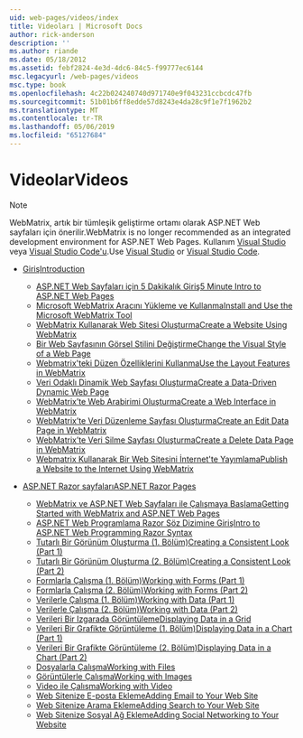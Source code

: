 ```yaml
---
uid: web-pages/videos/index
title: Videoları | Microsoft Docs
author: rick-anderson
description: ''
ms.author: riande
ms.date: 05/18/2012
ms.assetid: febf2824-4e3d-4dc6-84c5-f99777ec6144
msc.legacyurl: /web-pages/videos
msc.type: book
ms.openlocfilehash: 4c22b024240740d971740e9f043231ccbcdc47fb
ms.sourcegitcommit: 51b01b6ff8edde57d8243e4da28c9f1e7f1962b2
ms.translationtype: MT
ms.contentlocale: tr-TR
ms.lasthandoff: 05/06/2019
ms.locfileid: "65127684"
---
```

# <a name="videos"></a><span data-ttu-id="98b05-102">Videolar</span><span class="sxs-lookup"><span data-stu-id="98b05-102">Videos</span></span>

> [!NOTE] 
> <span data-ttu-id="98b05-103">WebMatrix, artık bir tümleşik geliştirme ortamı olarak ASP.NET Web sayfaları için önerilir.</span><span class="sxs-lookup"><span data-stu-id="98b05-103">WebMatrix is no longer recommended as an integrated development environment for ASP.NET Web Pages.</span></span> <span data-ttu-id="98b05-104">Kullanım [Visual Studio](xref:aspnet/web-pages/overview/getting-started/program-asp-net-web-pages-in-visual-studio) veya [Visual Studio Code'u](https://code.visualstudio.com/).</span><span class="sxs-lookup"><span data-stu-id="98b05-104">Use [Visual Studio](xref:aspnet/web-pages/overview/getting-started/program-asp-net-web-pages-in-visual-studio) or [Visual Studio Code](https://code.visualstudio.com/).</span></span>

- [<span data-ttu-id="98b05-105">Giriş</span><span class="sxs-lookup"><span data-stu-id="98b05-105">Introduction</span></span>](introduction/index.md)

    - [<span data-ttu-id="98b05-106">ASP.NET Web Sayfaları için 5 Dakikalık Giriş</span><span class="sxs-lookup"><span data-stu-id="98b05-106">5 Minute Intro to ASP.NET Web Pages</span></span>](introduction/5-minute-introduction-to-aspnet-web-pages.md)
    - [<span data-ttu-id="98b05-107">Microsoft WebMatrix Aracını Yükleme ve Kullanma</span><span class="sxs-lookup"><span data-stu-id="98b05-107">Install and Use the Microsoft WebMatrix Tool</span></span>](introduction/install-and-use-the-microsoft-webmatrix-tool.md)
    - [<span data-ttu-id="98b05-108">WebMatrix Kullanarak Web Sitesi Oluşturma</span><span class="sxs-lookup"><span data-stu-id="98b05-108">Create a Website Using WebMatrix</span></span>](introduction/create-a-website-using-webmatrix.md)
    - [<span data-ttu-id="98b05-109">Bir Web Sayfasının Görsel Stilini Değiştirme</span><span class="sxs-lookup"><span data-stu-id="98b05-109">Change the Visual Style of a Web Page</span></span>](introduction/change-the-visual-style-of-a-web-page.md)
    - [<span data-ttu-id="98b05-110">Webmatrix'teki Düzen Özelliklerini Kullanma</span><span class="sxs-lookup"><span data-stu-id="98b05-110">Use the Layout Features in WebMatrix</span></span>](introduction/use-the-layout-features-in-webmatrix.md)
    - [<span data-ttu-id="98b05-111">Veri Odaklı Dinamik Web Sayfası Oluşturma</span><span class="sxs-lookup"><span data-stu-id="98b05-111">Create a Data-Driven Dynamic Web Page</span></span>](introduction/create-a-data-driven-dynamic-web-page.md)
    - [<span data-ttu-id="98b05-112">WebMatrix’te Web Arabirimi Oluşturma</span><span class="sxs-lookup"><span data-stu-id="98b05-112">Create a Web Interface in WebMatrix</span></span>](introduction/create-a-web-interface-in-webmatrix.md)
    - [<span data-ttu-id="98b05-113">WebMatrix’te Veri Düzenleme Sayfası Oluşturma</span><span class="sxs-lookup"><span data-stu-id="98b05-113">Create an Edit Data Page in WebMatrix</span></span>](introduction/create-an-edit-data-page-in-webmatrix.md)
    - [<span data-ttu-id="98b05-114">WebMatrix’te Veri Silme Sayfası Oluşturma</span><span class="sxs-lookup"><span data-stu-id="98b05-114">Create a Delete Data Page in WebMatrix</span></span>](introduction/create-a-delete-data-page-in-webmatrix.md)
    - [<span data-ttu-id="98b05-115">Webmatrix Kullanarak Bir Web Sitesini İnternet'te Yayımlama</span><span class="sxs-lookup"><span data-stu-id="98b05-115">Publish a Website to the Internet Using WebMatrix</span></span>](introduction/publish-a-website-to-the-internet-using-webmatrix.md)
- [<span data-ttu-id="98b05-116">ASP.NET Razor sayfaları</span><span class="sxs-lookup"><span data-stu-id="98b05-116">ASP.NET Razor Pages</span></span>](aspnet-razor-pages/index.md)

    - [<span data-ttu-id="98b05-117">WebMatrix ve ASP.NET Web Sayfaları ile Çalışmaya Başlama</span><span class="sxs-lookup"><span data-stu-id="98b05-117">Getting Started with WebMatrix and ASP.NET Web Pages</span></span>](aspnet-razor-pages/getting-started-with-webmatrix-and-aspnet-web-pages.md)
    - [<span data-ttu-id="98b05-118">ASP.NET Web Programlama Razor Söz Dizimine Giriş</span><span class="sxs-lookup"><span data-stu-id="98b05-118">Intro to ASP.NET Web Programming Razor Syntax</span></span>](aspnet-razor-pages/introduction-to-aspnet-web-programming-using-the-razor-syntax.md)
    - [<span data-ttu-id="98b05-119">Tutarlı Bir Görünüm Oluşturma (1. Bölüm)</span><span class="sxs-lookup"><span data-stu-id="98b05-119">Creating a Consistent Look (Part 1)</span></span>](aspnet-razor-pages/creating-a-consistent-look-part-1.md)
    - [<span data-ttu-id="98b05-120">Tutarlı Bir Görünüm Oluşturma (2. Bölüm)</span><span class="sxs-lookup"><span data-stu-id="98b05-120">Creating a Consistent Look (Part 2)</span></span>](aspnet-razor-pages/creating-a-consistent-look-part-2.md)
    - [<span data-ttu-id="98b05-121">Formlarla Çalışma (1. Bölüm)</span><span class="sxs-lookup"><span data-stu-id="98b05-121">Working with Forms (Part 1)</span></span>](aspnet-razor-pages/working-with-forms-part-1.md)
    - [<span data-ttu-id="98b05-122">Formlarla Çalışma (2. Bölüm)</span><span class="sxs-lookup"><span data-stu-id="98b05-122">Working with Forms (Part 2)</span></span>](aspnet-razor-pages/working-with-forms-part-2.md)
    - [<span data-ttu-id="98b05-123">Verilerle Çalışma (1. Bölüm)</span><span class="sxs-lookup"><span data-stu-id="98b05-123">Working with Data (Part 1)</span></span>](aspnet-razor-pages/working-with-data-part-1.md)
    - [<span data-ttu-id="98b05-124">Verilerle Çalışma (2. Bölüm)</span><span class="sxs-lookup"><span data-stu-id="98b05-124">Working with Data (Part 2)</span></span>](aspnet-razor-pages/working-with-data-part-2.md)
    - [<span data-ttu-id="98b05-125">Verileri Bir Izgarada Görüntüleme</span><span class="sxs-lookup"><span data-stu-id="98b05-125">Displaying Data in a Grid</span></span>](aspnet-razor-pages/displaying-data-in-a-grid.md)
    - [<span data-ttu-id="98b05-126">Verileri Bir Grafikte Görüntüleme (1. Bölüm)</span><span class="sxs-lookup"><span data-stu-id="98b05-126">Displaying Data in a Chart (Part 1)</span></span>](aspnet-razor-pages/displaying-data-in-a-chart-part-1.md)
    - [<span data-ttu-id="98b05-127">Verileri Bir Grafikte Görüntüleme (2. Bölüm)</span><span class="sxs-lookup"><span data-stu-id="98b05-127">Displaying Data in a Chart (Part 2)</span></span>](aspnet-razor-pages/displaying-data-in-a-chart-part-2.md)
    - [<span data-ttu-id="98b05-128">Dosyalarla Çalışma</span><span class="sxs-lookup"><span data-stu-id="98b05-128">Working with Files</span></span>](aspnet-razor-pages/working-with-files.md)
    - [<span data-ttu-id="98b05-129">Görüntülerle Çalışma</span><span class="sxs-lookup"><span data-stu-id="98b05-129">Working with Images</span></span>](aspnet-razor-pages/working-with-images.md)
    - [<span data-ttu-id="98b05-130">Video ile Çalışma</span><span class="sxs-lookup"><span data-stu-id="98b05-130">Working with Video</span></span>](aspnet-razor-pages/working-with-video.md)
    - [<span data-ttu-id="98b05-131">Web Sitenize E-posta Ekleme</span><span class="sxs-lookup"><span data-stu-id="98b05-131">Adding Email to Your Web Site</span></span>](aspnet-razor-pages/adding-email-to-your-web-site.md)
    - [<span data-ttu-id="98b05-132">Web Sitenize Arama Ekleme</span><span class="sxs-lookup"><span data-stu-id="98b05-132">Adding Search to Your Web Site</span></span>](aspnet-razor-pages/adding-search-to-your-web-site.md)
    - [<span data-ttu-id="98b05-133">Web Sitenize Sosyal Ağ Ekleme</span><span class="sxs-lookup"><span data-stu-id="98b05-133">Adding Social Networking to Your Website</span></span>](aspnet-razor-pages/adding-social-networking-to-your-website.md)
